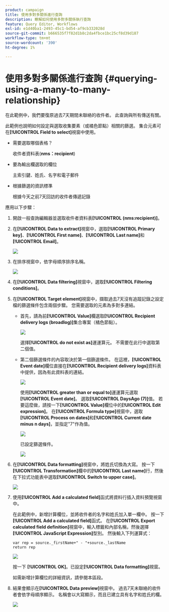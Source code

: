 ```yaml
---
product: campaign
title: 使用多對多關係進行查詢
description: 瞭解如何使用多對多關係執行查詢
feature: Query Editor, Workflows
exl-id: e1d40ba1-2493-45c1-bd54-af9cb332028d
source-git-commit: b666535f7f82d1b8c2da4fbce1bc25cf8d39d187
workflow-type: tm+mt
source-wordcount: '390'
ht-degree: 1%

---
```


# 使用多對多關係進行查詢 {#querying-using-a-many-to-many-relationship}



在此範例中，我們要復原過去7天期間未聯絡的收件者。 此查詢與所有傳送有關。

此範例也說明如何設定與選取收集要素（或橘色節點）相關的篩選。 集合元素可在&#x200B;**[!UICONTROL Field to select]**&#x200B;視窗中使用。

* 需要選取哪個表格？

  收件者資料表(**nms：recipient**)

* 要為輸出欄選取的欄位

  主索引鍵、姓氏、名字和電子郵件

* 根據篩選的資訊標準

  根據今天之前7天回訪的收件者傳遞記錄

應用以下步驟：

1. 開啟一般查詢編輯器並選取收件者資料表&#x200B;**[!UICONTROL (nms:recipient)]**。
1. 在&#x200B;**[!UICONTROL Data to extract]**&#x200B;視窗中，選取&#x200B;**[!UICONTROL Primary key]**、**[!UICONTROL First name]**、**[!UICONTROL Last name]**&#x200B;和&#x200B;**[!UICONTROL Email]**。

   ![](assets/query_editor_nveau_33.png)

1. 在排序視窗中，依字母順序排序名稱。

   ![](assets/query_editor_nveau_34.png)

1. 在&#x200B;**[!UICONTROL Data filtering]**&#x200B;視窗中，選取&#x200B;**[!UICONTROL Filtering conditions]**。
1. 在&#x200B;**[!UICONTROL Target element]**&#x200B;視窗中，擷取過去7天沒有追蹤記錄之設定檔的篩選條件包含兩個步驟。 您需要選取的元素為多對多連結。

   * 首先，請為前&#x200B;**[!UICONTROL Value]**&#x200B;欄選取&#x200B;**[!UICONTROL Recipient delivery logs (broadlog)]**&#x200B;集合專案（橘色節點）。

     ![](assets/query_editor_nveau_67.png)

     選擇&#x200B;**[!UICONTROL do not exist as]**&#x200B;運運算元。 不需要在此行中選取第二個值。

   * 第二個篩選條件的內容取決於第一個篩選條件。 在這裡，**[!UICONTROL Event date]**&#x200B;欄位直接在&#x200B;**[!UICONTROL Recipient delivery logs]**&#x200B;資料表中提供，因為有此資料表的連結。

     ![](assets/query_editor_nveau_36.png)

     使用&#x200B;**[!UICONTROL greater than or equal to]**&#x200B;運運算元選取&#x200B;**[!UICONTROL Event date]**。 選取&#x200B;**[!UICONTROL DaysAgo (7)]**&#x200B;值。 若要這麼做，請按一下&#x200B;**[!UICONTROL Value]**&#x200B;欄位中的&#x200B;**[!UICONTROL Edit expression]**。 在&#x200B;**[!UICONTROL Formula type]**&#x200B;視窗中，選取&#x200B;**[!UICONTROL Process on dates]**&#x200B;和&#x200B;**[!UICONTROL Current date minus n days]**，並指定&quot;7&quot;作為值。

     ![](assets/query_editor_nveau_37.png)

     已設定篩選條件。

     ![](assets/query_editor_nveau_38.png)

1. 在&#x200B;**[!UICONTROL Data formatting]**&#x200B;視窗中，將姓氏切換為大寫。 按一下&#x200B;**[!UICONTROL Transformation]**&#x200B;欄中的&#x200B;**[!UICONTROL Last name]**&#x200B;行，然後在下拉式功能表中選取&#x200B;**[!UICONTROL Switch to upper case]**。

   ![](assets/query_editor_nveau_39.png)

1. 使用&#x200B;**[!UICONTROL Add a calculated field]**&#x200B;函式將資料行插入資料預覽視窗中。

   在此範例中，新增計算欄位，並將收件者的名字和姓氏加入單一欄中。 按一下&#x200B;**[!UICONTROL Add a calculated field]**&#x200B;函式。 在&#x200B;**[!UICONTROL Export calculated field definition]**&#x200B;視窗中，輸入標籤和內部名稱，然後選擇&#x200B;**[!UICONTROL JavaScript Expression]**&#x200B;型別。 然後輸入下列運算式：

   ```
   var rep = source._firstName+" - "+source._lastName
   return rep
   ```

   ![](assets/query_editor_nveau_40.png)

   按一下 **[!UICONTROL OK]**。已設定&#x200B;**[!UICONTROL Data formatting]**&#x200B;視窗。

   如需新增計算欄位的詳細資訊，請參閱本區段。

1. 結果會顯示在&#x200B;**[!UICONTROL Data preview]**&#x200B;視窗中。 過去7天未聯絡的收件者會依字母順序顯示。 名稱會以大寫顯示，而且已建立具有名字和姓氏的欄。

   ![](assets/query_editor_nveau_41.png)
